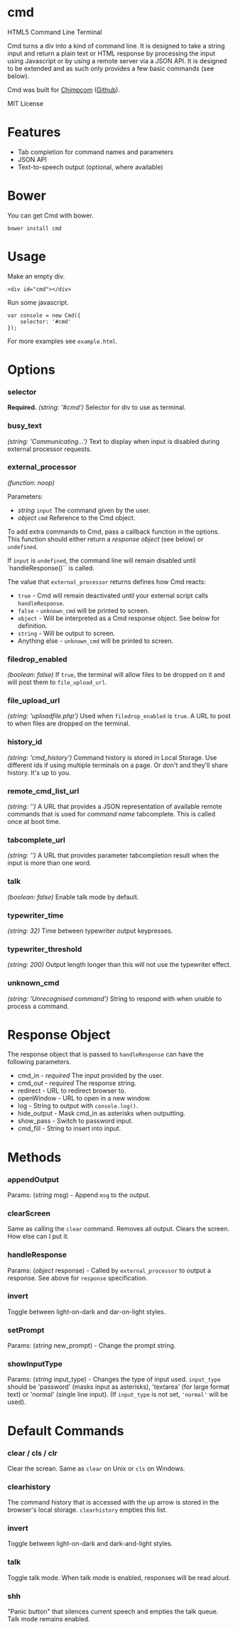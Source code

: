 cmd
===

HTML5 Command Line Terminal

Cmd turns a div into a kind of command line. It is designed to take a string input and return a plain text or HTML response by processing the input using Javascript or by using a remote server via a JSON API. It is designed to be extended and as such only provides a few basic commands (see below).

Cmd was built for [Chimpcom](http://deviouschimp.co.uk/) ([Github](https://github.com/mrchimp/chimpcom)).

MIT License

Features
======

* Tab completion for command names and parameters
* JSON API
* Text-to-speech output (optional, where available)


Bower
=====

You can get Cmd with bower.

    bower install cmd


Usage
=====

Make an empty div.

    <div id="cmd"></div>

Run some javascript.

    var console = new Cmd({
        selector: '#cmd'
    });

For more examples see `example.html`.



Options
====

### selector

**Required.** *(string: '#cmd')* Selector for div to use as terminal.


### busy\_text

*(string: 'Communicating...')* Text to display when input is disabled during external processor requests.


### external\_processor

*(function: noop)*

Parameters:

 * *string* `input` The command given by the user.
 * *object* `cmd` Reference to the Cmd object.

To add extra commands to Cmd, pass a callback function in the options. This function should either return a *response object* (see below) or `undefined`.

If `input` is `undefined`, the command line will remain disabled until `handleResponse()`` is called.

The value that `external_processor` returns defines how Cmd reacts:

  * `true` - Cmd will remain deactivated until your external script calls `handleResponse`.
  * `false` - `unknown_cmd` will be printed to screen.
  * `object` - Will be interpreted as a Cmd response object. See below for definition.
  * `string` - Will be output to screen.
  * Anything else - `unknown_cmd` will be printed to screen.


### filedrop_enabled

*(boolean: false)* If `true`, the terminal will allow files to be dropped on it and will post them to `file_upload_url`.


### file\_upload\_url

*(string: 'uploadfile.php')* Used when `filedrop_enabled` is `true`. A URL to post to when files are dropped on the terminal.


### history_id

*(string: 'cmd_history')* Command history is stored in Local Storage. Use different ids if using multiple terminals on a page. Or don't and they'll share history. It's up to you.


### remote\_cmd\_list\_url

*(string: '')* A URL that provides a JSON representation of available remote commands that is used for *command name* tabcomplete. This is called once at boot time.


### tabcomplete_url ###

*(string: '')* A URL that provides parameter tabcompletion result when the input is more than one word.


### talk

*(boolean: false)* Enable talk mode by default.


### typewriter\_time

*(string: 32)* Time between typewriter output keypresses.


### typewriter\_threshold

*(string: 200)* Output length longer than this will not use the typewriter effect.


### unknown\_cmd

*(string: 'Unrecognised command')* String to respond with when unable to process a command.




Response Object
============

The response object that is passed to `handleResponse` can have the following parameters.

 * cmd\_in - *required* The input provided by the user.
 * cmd\_out - *required* The response string.
 * redirect - URL to redirect browser to.
 * openWindow - URL to open in a new window.
 * log - String to output with `console.log()`.
 * hide\_output - Mask cmd\_in as asterisks when outputting.
 * show_pass - Switch to password input.
 * cmd\_fill - String to insert into input.



Methods
======

### appendOutput

Params: (*string* msg) - Append `msg` to the output.


### clearScreen

Same as calling the `clear` command. Removes all output. Clears the screen. How else can I put it.


### handleResponse

Params: (*object* response) - Called by `external_processor` to output a response. See above for `response` specification.


### invert

Toggle between light-on-dark and dar-on-light styles.


### setPrompt

Params: (*string* new_prompt) - Change the prompt string.


### showInputType

Params: (*string* input_type) - Changes the type of input used. `input_type` should be 'password' (masks input as asterisks), 'textarea' (for large format text) or 'normal' (single line input). (If `input_type` is not set, `'normal'` will be used).


Default Commands
================

### clear / cls / clr

Clear the screan. Same as `clear` on Unix or `cls` on Windows.

### clearhistory

The command history that is accessed with the up arrow is stored in the browser's local storage. `clearhistory` empties this list.

### invert

Toggle between light-on-dark and dark-and-light styles.

### talk

Toggle talk mode. When talk mode is enabled, responses will be read aloud.

### shh

"Panic button" that silences current speech and empties the talk queue. Talk mode remains enabled.

